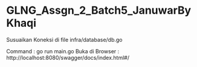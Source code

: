 # GLNG_Assgn_2_Batch5_JanuwarByKhaqi

Susuaikan Koneksi di file infra/database/db.go

Command : go run main.go
Buka di Browser : http://localhost:8080/swagger/docs/index.html#/
